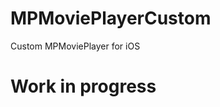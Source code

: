 MPMoviePlayerCustom
===================

Custom MPMoviePlayer for iOS

Work in progress
================

